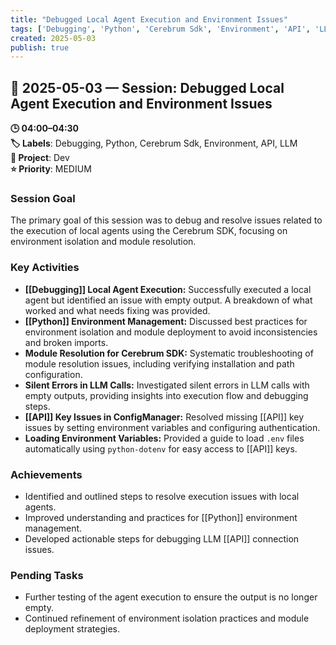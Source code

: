 ```yaml
---
title: "Debugged Local Agent Execution and Environment Issues"
tags: ['Debugging', 'Python', 'Cerebrum Sdk', 'Environment', 'API', 'LLM']
created: 2025-05-03
publish: true
---
```


## 📅 2025-05-03 — Session: Debugged Local Agent Execution and Environment Issues

**🕒 04:00–04:30**  
**🏷️ Labels**: Debugging, Python, Cerebrum Sdk, Environment, API, LLM  
**📂 Project**: Dev  
**⭐ Priority**: MEDIUM  


### Session Goal
The primary goal of this session was to debug and resolve issues related to the execution of local agents using the Cerebrum SDK, focusing on environment isolation and module resolution.

### Key Activities
- **[[Debugging]] Local Agent Execution:** Successfully executed a local agent but identified an issue with empty output. A breakdown of what worked and what needs fixing was provided.
- **[[Python]] Environment Management:** Discussed best practices for environment isolation and module deployment to avoid inconsistencies and broken imports.
- **Module Resolution for Cerebrum SDK:** Systematic troubleshooting of module resolution issues, including verifying installation and path configuration.
- **Silent Errors in LLM Calls:** Investigated silent errors in LLM calls with empty outputs, providing insights into execution flow and debugging steps.
- **[[API]] Key Issues in ConfigManager:** Resolved missing [[API]] key issues by setting environment variables and configuring authentication.
- **Loading Environment Variables:** Provided a guide to load `.env` files automatically using `python-dotenv` for easy access to [[API]] keys.

### Achievements
- Identified and outlined steps to resolve execution issues with local agents.
- Improved understanding and practices for [[Python]] environment management.
- Developed actionable steps for debugging LLM [[API]] connection issues.

### Pending Tasks
- Further testing of the agent execution to ensure the output is no longer empty.
- Continued refinement of environment isolation practices and module deployment strategies.
